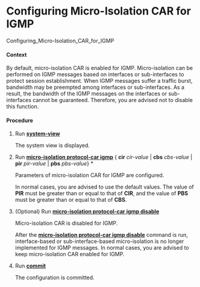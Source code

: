 Configuring Micro-Isolation CAR for IGMP
========================================

Configuring_Micro-Isolation_CAR_for_IGMP

#### Context

By default, micro-isolation CAR is enabled for IGMP. Micro-isolation can be performed on IGMP messages based on interfaces or sub-interfaces to protect session establishment. When IGMP messages suffer a traffic burst, bandwidth may be preempted among interfaces or sub-interfaces. As a result, the bandwidth of the IGMP messages on the interfaces or sub-interfaces cannot be guaranteed. Therefore, you are advised not to disable this function.


#### Procedure

1. Run [**system-view**](cmdqueryname=system-view)
   
   
   
   The system view is displayed.
2. Run **[**micro-isolation protocol-car igmp**](cmdqueryname=micro-isolation+protocol-car+igmp)** { **cir** *cir-value* | **cbs** *cbs-value* | **pir** *pir-value* | **pbs** *pbs-value*} \*
   
   
   
   Parameters of micro-isolation CAR for IGMP are configured.
   
   
   
   In normal cases, you are advised to use the default values. The value of **PIR** must be greater than or equal to that of **CIR**, and the value of **PBS** must be greater than or equal to that of **CBS**.
3. (Optional) Run [**micro-isolation protocol-car igmp disable**](cmdqueryname=micro-isolation+protocol-car+igmp+disable)
   
   
   
   Micro-isolation CAR is disabled for IGMP.
   
   
   
   After the [**micro-isolation protocol-car igmp disable**](cmdqueryname=micro-isolation+protocol-car+igmp+disable) command is run, interface-based or sub-interface-based micro-isolation is no longer implemented for IGMP messages. In normal cases, you are advised to keep micro-isolation CAR enabled for IGMP.
4. Run [**commit**](cmdqueryname=commit)
   
   
   
   The configuration is committed.